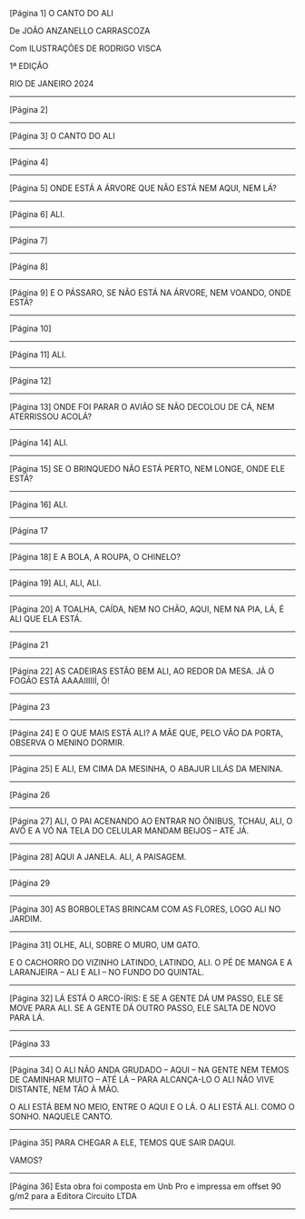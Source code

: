 [Página 1]
O CANTO DO ALI

De
JOÃO ANZANELLO CARRASCOZA

Com ILUSTRAÇÕES DE RODRIGO VISCA

1ª EDIÇÃO

RIO DE JANEIRO 2024

---

[Página 2]

---

[Página 3]
O CANTO DO ALI

---

[Página 4]

---

[Página 5]
ONDE ESTÁ A ÁRVORE
QUE NÃO ESTÁ NEM AQUI,
NEM LÁ?


---

[Página 6]
ALI.


---

[Página 7]

---

[Página 8]

---

[Página 9]
E O PÁSSARO,
SE NÃO ESTÁ NA ÁRVORE,
NEM VOANDO, ONDE ESTÁ?


---

[Página 10]

---

[Página 11]
ALI.


---

[Página 12]

---

[Página 13]
ONDE FOI PARAR O AVIÃO
SE NÃO DECOLOU DE CÁ,
NEM ATERRISSOU ACOLÁ?


---

[Página 14]
ALI.

---

[Página 15]
SE O BRINQUEDO
NÃO ESTÁ PERTO,
NEM LONGE,
ONDE ELE ESTÁ?

---

[Página 16]
ALI.

---

[Página 17

---

[Página 18]
E A BOLA,
A ROUPA,
O CHINELO?

---

[Página 19]
ALI, ALI, ALI.

---

[Página 20]
A TOALHA, CAÍDA,
NEM NO CHÃO, AQUI,
NEM NA PIA, LÁ,
É ALI QUE ELA ESTÁ.

---

[Página 21

---

[Página 22]
AS CADEIRAS ESTÃO BEM ALI, AO REDOR DA MESA.
JÁ O FOGÃO ESTÁ AAAAIIIIIÍ, Ó!

---

[Página 23

---

[Página 24]
E O QUE MAIS ESTÁ ALI?
A MÃE QUE,
PELO VÃO DA PORTA,
OBSERVA O MENINO
DORMIR.

---

[Página 25]
E ALI, EM CIMA DA MESINHA,
O ABAJUR LILÁS DA MENINA.

---

[Página 26

---

[Página 27]
ALI, O PAI ACENANDO
AO ENTRAR NO ÔNIBUS, TCHAU,
ALI, O AVÔ E A VÓ NA TELA DO CELULAR
MANDAM BEIJOS – ATÉ JÁ.

---

[Página 28]
AQUI A JANELA.
ALI, A PAISAGEM.

---

[Página 29

---

[Página 30]
AS BORBOLETAS BRINCAM COM AS FLORES,
LOGO ALI NO JARDIM.

---

[Página 31]
OLHE, ALI,
SOBRE O MURO,
UM GATO.

E O CACHORRO DO VIZINHO LATINDO, LATINDO, ALI.
O PÉ DE MANGA E A LARANJEIRA – ALI E ALI – NO FUNDO DO QUINTAL.

---

[Página 32]
LÁ ESTÁ O ARCO-ÍRIS:
E SE A GENTE DÁ UM PASSO,
ELE SE MOVE PARA ALI.
SE A GENTE DÁ OUTRO PASSO,
ELE SALTA DE NOVO PARA LÁ.

---

[Página 33

---

[Página 34]
O ALI NÃO ANDA GRUDADO – AQUI – NA GENTE
NEM TEMOS DE CAMINHAR MUITO – ATÉ LÁ – PARA ALCANÇA-LO
O ALI NÃO VIVE DISTANTE,
NEM TÃO À MÃO.

O ALI ESTÁ BEM NO MEIO,
ENTRE O AQUI E O LÁ.
O ALI ESTÁ ALI.
COMO O SONHO.
NAQUELE CANTO.

---

[Página 35]
PARA CHEGAR A ELE,
TEMOS QUE SAIR DAQUI.

VAMOS?

---

[Página 36]
Esta obra foi composta em Unb Pro
e impressa em offset 90 g/m2
para a Editora Circuito LTDA

---

